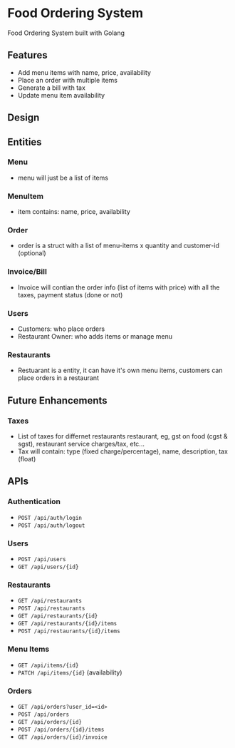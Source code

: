 # Food Ordering System
Food Ordering System built with Golang

## Features
- Add menu items with name, price, availability
- Place an order with multiple items
- Generate a bill with tax
- Update menu item availability

## Design

## Entities

### Menu
- menu will just be a list of items

### MenuItem
- item contains: name, price, availability

### Order
- order is a struct with a list of menu-items x quantity and customer-id (optional)

### Invoice/Bill
- Invoice will contian the order info (list of items with price) with all the taxes, payment status (done or not)

### Users
- Customers: who place orders
- Restaurant Owner: who adds items or manage menu

### Restaurants
- Restuarant is a entity, it can have it's own menu items, customers can place orders in a restaurant

## Future Enhancements
### Taxes
- List of taxes for differnet restaurants restaurant, eg, gst on food (cgst & sgst), restaurant service charges/tax, etc...
- Tax will contain: type (fixed charge/percentage), name, description, tax (float)

## APIs

### Authentication
- `POST /api/auth/login` 
- `POST /api/auth/logout`

### Users
- `POST /api/users`
- `GET /api/users/{id}`
<!-- - `PUT /api/users/{id}` -->
<!-- - `DELETE /api/users/{id}` -->

### Restaurants
- `GET /api/restaurants`
- `POST /api/restaurants`
- `GET /api/restaurants/{id}`
- `GET /api/restaurants/{id}/items`
- `POST /api/restaurants/{id}/items`
<!-- - `PUT /api/restaurants/{id}` -->
<!-- - `DELETE /api/restaurants/{id}` -->

### Menu Items
- `GET /api/items/{id}`
- `PATCH /api/items/{id}` (availability)
<!-- - `PUT /api/items/{id}` -->
<!-- - `DELETE /api/items/{id}` -->

### Orders
- `GET /api/orders?user_id=<id>`
- `POST /api/orders`
- `GET /api/orders/{id}`
- `POST /api/orders/{id}/items`
- `GET /api/orders/{id}/invoice`
<!-- - `PATCH /api/orders/{id}` -->
<!-- - `DELETE /api/orders/{id}` -->
